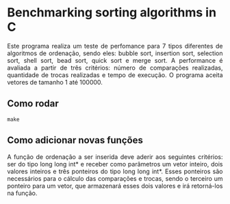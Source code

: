 # Benchmarking sorting algorithms in C
<p align="justify">Este programa realiza um teste de perfomance para 7 tipos diferentes de algoritmos de ordenação, sendo eles: bubble sort, insertion sort, selection sort, shell sort, bead sort, quick sort e merge sort. A performance é avaliada a partir de três critérios: número de comparações realizadas, quantidade de trocas realizadas e tempo de execução. O programa aceita vetores de tamanho 1 até 100000.</p>

## Como rodar

```
make
```

## Como adicionar novas funções
<p align="justify">A função de ordenação a ser inserida deve aderir aos seguintes critérios: ser do tipo long long int* e receber como parâmetros um vetor inteiro, dois valores inteiros e três ponteiros do tipo long long int*. Esses ponteiros são necessários para o cálculo das comparações  e trocas, sendo o terceiro um ponteiro para um vetor, que armazenará esses dois valores e irá retorná-los na função.</p>
